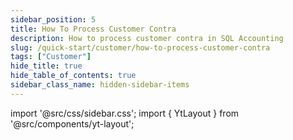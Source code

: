 ```yaml
---
sidebar_position: 5
title: How To Process Customer Contra
description: How to process customer contra in SQL Accounting
slug: /quick-start/customer/how-to-process-customer-contra
tags: ["Customer"]
hide_title: true
hide_table_of_contents: true
sidebar_class_name: hidden-sidebar-items
---
```


import '@src/css/sidebar.css';
import { YtLayout } from '@src/components/yt-layout';

<YtLayout 
    url="https://www.youtube.com/embed/jbDhC6iSrIE?autoplay=1"
    videoId="jbDhC6iSrIE"
    title="How To Process Customer Contra"
/>
